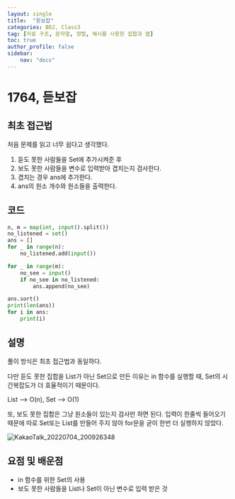 ```yaml
---
layout: single
title:  "듣보잡"
categories: BOJ, Class3
tag: [자료 구조, 문자열, 정렬, 해시를 사용한 집합과 맵]
toc: true
author_profile: false
sidebar: 
    nav: "docs"
---
```


# 1764, 듣보잡

## 최초 접근법

처음 문제를 읽고 너무 쉽다고 생각했다. 

1. 듣도 못한 사람들을 Set에 추가시켜준 후
2. 보도 못한 사람들을 변수로 입력받아 겹치는지 검사한다.
3. 겹치는 경우 ans에 추가한다. 
4. ans의 원소 개수와 원소들을 출력한다. 

## 코드 

```python
n, m = map(int, input().split())
no_listened = set()
ans = []
for _ in range(n):
    no_listened.add(input())

for _ in range(m):
    no_see = input()
    if no_see in no_listened:
        ans.append(no_see)

ans.sort()
print(len(ans))
for i in ans:
    print(i)
```



## 설명

풀이 방식은 최초 접근법과 동일하다. 

다만 듣도 못한 집합을 List가 아닌 Set으로 만든 이유는 in 함수를 실행할 때, Set의 시간복잡도가 더 효율적이기 때문이다. 

List --> O(n), Set --> O(1)

또, 보도 못한 집합은 그냥 원소들이 있는지 검사만 하면 된다. 입력이 한줄씩 들어오기 때문에 따로 Set또는 List를 만들어 주지 않아 for문을 굳이 한번 더 실행하지 않았다. 

![KakaoTalk_20220704_200926348](../../images/2022-07-04-class3.DBJob/KakaoTalk_20220704_200926348.jpg)

## 요점 및 배운점

- in 함수를 위한 Set의 사용
- 보도 못한 사람들을 List나 Set이 아닌 변수로 입력 받은 것
